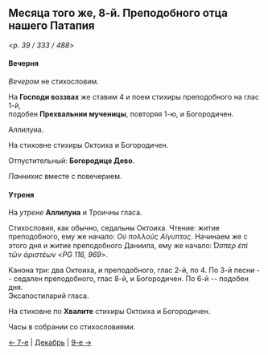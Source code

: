 
## Месяца того же, 8-й. Преподобного отца нашего Патапия  

<*p. 39 / 333 / 488*>

#### Вечерня

*Вечером* не стихословим. 

На **Господи воззвах** же ставим 4 и поем стихиры преподобного на глас 1-й,  
подобен **Прехвальнии мученицы**, повторяя 1-ю, и Богородичен.  

Аллилуиа. 

На стиховне стихиры Октоиха и Богородичен.

Отпустительный: **Богородице Дево**. 

*Паннихис* вместе с повечерием. 

#### Утреня

На *утрене* **Аллилуиа** и Троичны гласа. 

Стихословия, как обычно, седальны Октоиха. 
Чтение: житие преподобного, ему же начало: *Οὐ πολλοὺς Αἴγυπτος*. Начинаем же с этого дня и житие 
преподобного Даниила, ему же начало: *̔́Ωσπερ ἐπὶ τῶν ἀριστέων* <*PG 116, 969*>.    

Канона три: два Октоиха, и преподобного, глас 2-й, по 4.
По 3-й песни -- седален преподобного, глас 8-й, и Богородичен. 
По 6-й -- подобен дня.  
Эксапостиларий гласа. 

На стиховне по **Хвалите** стихиры Октоиха и Богородичен.  

Часы в собрании со стихословиями. 

[← 7-е](12_07_EUR.ru.md) | [Декабрь](README.md#8-й) | [9-е →](12_09_EUR.ru.md)
